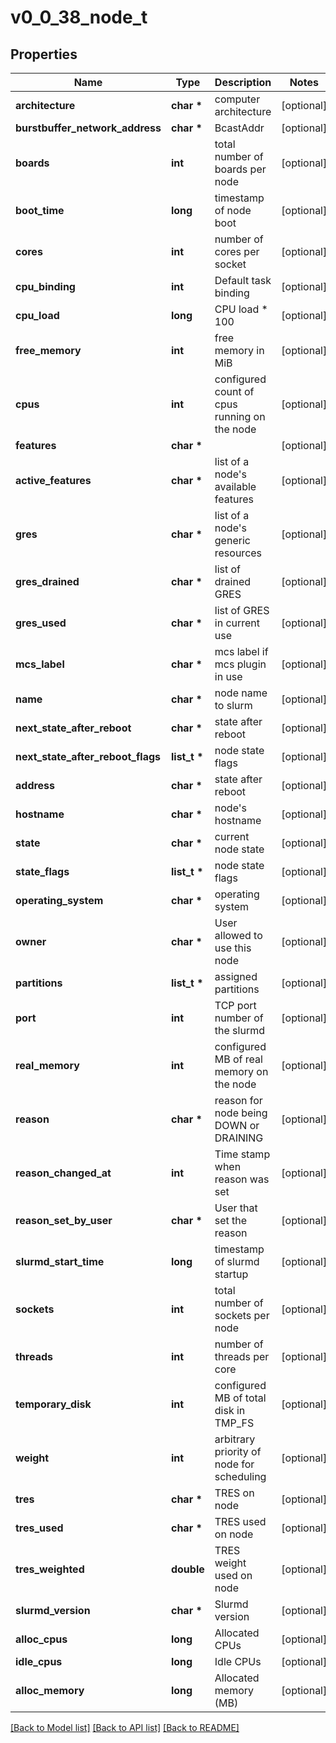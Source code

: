 # v0_0_38_node_t

## Properties
Name | Type | Description | Notes
------------ | ------------- | ------------- | -------------
**architecture** | **char \*** | computer architecture | [optional] 
**burstbuffer_network_address** | **char \*** | BcastAddr | [optional] 
**boards** | **int** | total number of boards per node | [optional] 
**boot_time** | **long** | timestamp of node boot | [optional] 
**cores** | **int** | number of cores per socket | [optional] 
**cpu_binding** | **int** | Default task binding | [optional] 
**cpu_load** | **long** | CPU load * 100 | [optional] 
**free_memory** | **int** | free memory in MiB | [optional] 
**cpus** | **int** | configured count of cpus running on the node | [optional] 
**features** | **char \*** |  | [optional] 
**active_features** | **char \*** | list of a node&#39;s available features | [optional] 
**gres** | **char \*** | list of a node&#39;s generic resources | [optional] 
**gres_drained** | **char \*** | list of drained GRES | [optional] 
**gres_used** | **char \*** | list of GRES in current use | [optional] 
**mcs_label** | **char \*** | mcs label if mcs plugin in use | [optional] 
**name** | **char \*** | node name to slurm | [optional] 
**next_state_after_reboot** | **char \*** | state after reboot | [optional] 
**next_state_after_reboot_flags** | **list_t \*** | node state flags | [optional] 
**address** | **char \*** | state after reboot | [optional] 
**hostname** | **char \*** | node&#39;s hostname | [optional] 
**state** | **char \*** | current node state | [optional] 
**state_flags** | **list_t \*** | node state flags | [optional] 
**operating_system** | **char \*** | operating system | [optional] 
**owner** | **char \*** | User allowed to use this node | [optional] 
**partitions** | **list_t \*** | assigned partitions | [optional] 
**port** | **int** | TCP port number of the slurmd | [optional] 
**real_memory** | **int** | configured MB of real memory on the node | [optional] 
**reason** | **char \*** | reason for node being DOWN or DRAINING | [optional] 
**reason_changed_at** | **int** | Time stamp when reason was set | [optional] 
**reason_set_by_user** | **char \*** | User that set the reason | [optional] 
**slurmd_start_time** | **long** | timestamp of slurmd startup | [optional] 
**sockets** | **int** | total number of sockets per node | [optional] 
**threads** | **int** | number of threads per core | [optional] 
**temporary_disk** | **int** | configured MB of total disk in TMP_FS | [optional] 
**weight** | **int** | arbitrary priority of node for scheduling | [optional] 
**tres** | **char \*** | TRES on node | [optional] 
**tres_used** | **char \*** | TRES used on node | [optional] 
**tres_weighted** | **double** | TRES weight used on node | [optional] 
**slurmd_version** | **char \*** | Slurmd version | [optional] 
**alloc_cpus** | **long** | Allocated CPUs | [optional] 
**idle_cpus** | **long** | Idle CPUs | [optional] 
**alloc_memory** | **long** | Allocated memory (MB) | [optional] 

[[Back to Model list]](../README.md#documentation-for-models) [[Back to API list]](../README.md#documentation-for-api-endpoints) [[Back to README]](../README.md)


